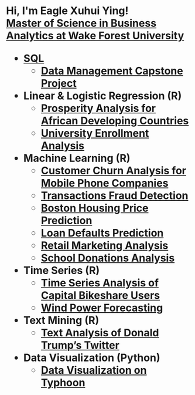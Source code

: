<h1>Hi, I'm Eagle Xuhui Ying! <br/><a href="https://github.com/xuhui-eagle-ying"><a href="https://www.linkedin.com/in/xuhui-eagle-ying/">Master of Science in Business Analytics at Wake Forest University

- <b> SQL</b>
  - [Data Management Capstone Project](https://github.com/xuhui-eagle-ying/data_management_capstone_project.github.io)
- <b> Linear & Logistic Regression (R)</b>
  - [Prosperity Analysis for African Developing Countries](https://github.com/xuhui-eagle-ying/prosperity_analysis_for_african_developing_countries.github.io)
  - [University Enrollment Analysis](https://github.com/xuhui-eagle-ying/university_enrollment_analysis.github.io)
- <b> Machine Learning (R)</b>
  - [Customer Churn Analysis for Mobile Phone Companies](https://github.com/xuhui-eagle-ying/customer_churn_analysis_for_mobile_phone_companies.github.io)
  - [Transactions Fraud Detection](https://github.com/xuhui-eagle-ying/transactions_fraud_detection.github.io)
  - [Boston Housing Price Prediction](https://github.com/xuhui-eagle-ying/boston_housing_price_prediction.github.io)
  - [Loan Defaults Prediction](https://github.com/xuhui-eagle-ying/loan_defaults_prediction.github.io)
  - [Retail Marketing Analysis](https://github.com/xuhui-eagle-ying/retail_marketing_analysis.github.io)
  - [School Donations Analysis](https://github.com/xuhui-eagle-ying/school_donations_analysis.github.io)
- <b> Time Series (R)</b>
  - [Time Series Analysis of Capital Bikeshare Users](https://github.com/xuhui-eagle-ying/time_series_analysis_of_capital_bikeshare_users.github.io)
  - [Wind Power Forecasting](https://github.com/xuhui-eagle-ying/wind_power_forecasting.github.io)
- <b> Text Mining (R)</b>
  - [Text Analysis of Donald Trump’s Twitter](https://github.com/xuhui-eagle-ying/text_analysis_of_donald_trump-s_twitter.github.io)
- <b> Data Visualization (Python)</b>
  - [Data Visualization on Typhoon](https://github.com/xuhui-eagle-ying/data_visualization_on_typhoon.github.io)
